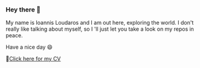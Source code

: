 ### Hey there 👋

My name is Ioannis Loudaros and I am out here, exploring the world. 
I don't really like talking about myself, so I 'll just let you take a look on my repos in peace.

Have a nice day 😄

📃[Click here for my CV](CV.pdf)


<!--
**iloudaros/iloudaros** is a ✨ _special_ ✨ repository because its `README.md` (this file) appears on your GitHub profile.

Here are some ideas to get you started:

- 🔭 I’m currently working on ...
- 🌱 I’m currently learning ...
- 👯 I’m looking to collaborate on ...
- 🤔 I’m looking for help with ...
- 💬 Ask me about ...
- 📫 How to reach me: ...
- 😄 Pronouns: ...
- ⚡ Fun fact: ...
-->
